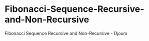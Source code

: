 # Fibonacci-Sequence-Recursive-and-Non-Recursive
Fibonacci Sequence Recursive and Non-Recursive - Djoum
